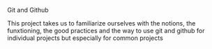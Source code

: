
Git and Github


This project takes us to familiarize ourselves with the notions,
the funxtioning, the good practices and the way to use  git and github for individual projects but especially for common projects